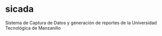 sicada
======

Sistema de Captura de Datos y generación de reportes de la Universidad Tecnológica de Manzanillo
